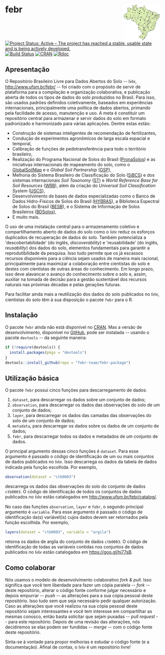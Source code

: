 # febr <img src="man/figures/logo.png" align="right" />

[![Project Status: Active – The project has reached a stable, usable state and is being actively developed.](http://www.repostatus.org/badges/latest/active.svg)](http://www.repostatus.org/#active)
[![Build Status](https://travis-ci.org/febr-team/febr-package.svg?branch=master)](https://travis-ci.org/febr-team/febr-package)
[![CRAN](https://www.r-pkg.org/badges/version/febr)](https://cran.r-project.org/package=febr)
[![Rdoc](http://www.rdocumentation.org/badges/version/febr)](http://www.rdocumentation.org/packages/febr)

## Apresentação

O Repositório Brasileiro Livre para Dados Abertos do Solo -- <font face="Comfortaa">febr</font>, http://www.ufsm.br/febr/ -- foi criado com o propósito de servir de plataforma para a compilação e organização colaborativa, e publicação aberta de todos os tipos de dados do solo produzidos no Brasil. Para isso, são usados padrões definidos coletivamente, baseados em experiências internacionais, principalmente uma política de dados abertos, primando pela facilidade de acesso, manutenção e uso. A meta é constituir um repositório central para armazenar e servir dados do solo em formato padronizado e harmonizado para várias aplicações. Dentre estas estão:

* Construção de sistemas inteligentes de recomendação de fertilizantes,
* Condução de experimentos agronômicos de larga escala espacial e temporal,
* Calibração de funções de pedotransferência para todo o território brasileiro,
* Realização do Programa Nacional de Solos do Brasil ([PronaSolos][pronasolos]) e as iniciativas internacionais de mapeamento do solo, como o [GlobalSoilMap][gsm] e o *Global Soil Partnership* ([GSP][gsp]),
* Melhoria do Sistema Brasileiro de Classificação do Solo ([SiBCS][sibcs]) e dos sistemas internacionais *Soil Taxonomy* ([ST][st]) e *World Reference Base for Soil Resources* ([WRB][wrb]), além da criação do *Universal Soil Classification System* ([USCS][uscs]),
* Desenvolvimento de bases de dados especializadas como o Banco de Dados Hidro-Físicos de Solos do Brasil ([HYBRAS][hybras]), a Biblioteca Espectral de Solos do Brasil ([BESB][besb]), e o Sistema de Informação de Solos Brasileiros ([BDSolos][sisb]),
* E muito mais.

[sisb]: https://www.bdsolos.cnptia.embrapa.br/consulta_publica.html
[uscs]: https://www.nrcs.usda.gov/wps/portal/nrcs/detail/soils/survey/class/?cid=nrcs142p2_053562
[wrb]: http://www.fao.org/soils-portal/soil-survey/soil-classification/world-reference-base/en/
[st]: https://www.nrcs.usda.gov/wps/portal/nrcs/main/soils/survey/class/taxonomy/
[sibcs]: https://www.embrapa.br/solos/sibcs
[gsp]: http://www.fao.org/global-soil-partnership/en/
[gsm]: http://www.globalsoilmap.net/
[pronasolos]: https://www.embrapa.br/busca-de-publicacoes/-/publicacao/1054924/programa-nacional-de-solos-do-brasil-pronasolos
[hybras]: http://www.cprm.gov.br/publique/Hidrologia/Hidrologia-de-Solos/Produtos-4601.html
[besb]: http://bibliotecaespectral.wixsite.com/esalq

O uso de uma instalação central para o armazenamento coletivo e compartilhamento aberto de dados do solo como o <font face="Comfortaa">febr</font> reduz os esforços duplicados de recuperação de dados do solo. Também potencializa a 'descobertabilidade' (do inglês, *discoverability*) e 'reusabilidade' (do inglês, *reusability*) dos dados do solo, elementos fundamentais para garantir a reprodutibilidade da pesquisa. Isso tudo permite que os já escassos recursos disponíveis para a ciência sejam usados de maneira mais racional, principalmente para maximizar a colaboração entre cientistas do solo e destes com cientistas de outras áreas do conhecimento. Em longo prazo, isso deve alavancar o avanço do conhecimento sobre o solo e, assim, auxiliar na tomada de decisão para a gestão sustentável dos recursos naturais nas próximas décadas e pelas gerações futuras.

Para facilitar ainda mais a reutilização dos dados do solo publicados no <font face="Comfortaa">febr</font>, cientistas do solo têm à sua disposição o pacote `febr` para o R.

## Instalação

O pacote `febr` ainda não está disponível no [CRAN][cran]. Mas a versão de desenvolvimento, disponível no [GitHub][github], pode ser instalada -- usando o pacote `devtools` -- da seguinte maneira:

[cran]: https://CRAN.R-project.org
[github]: https://github.com/febr-team/febr-package

```R
if (!require(devtools)) {
  install.packages(pkgs = "devtools")
}
devtools::install_github(repo = "febr-team/febr-package")
```

## Utilização básica

O pacote `febr` possui cinco funções para descarregamento de dados:

1. `dataset`, para descarregar os dados sobre um conjunto de dados;
2. `observation`, para descarregar os dados das observações do solo de um conjunto de dados;
3. `layer`, para descarregar os dados das camadas das observações do solo de um conjunto de dados;
4. `metadata`, para descarregar os dados sobre os dados de um conjunto de dados;
5. `febr`, para descarregar todos os dados e metadados de um conjunto de dados.

O principal argumento dessas cinco funções é `dataset`. Para esse argumento é passado o código de identificação de um ou mais conjuntos de dados publicados no <font face="Comfortaa">febr</font>. Isso descarrega os dados da tabela de dados indicada pela função escolhida. Por exemplo,

```R
observation(dataset = "ctb0003")
```

descarrega os dados das observações do solo do conjunto de dados `ctb0003`. O código de identificação de todos os conjuntos de dados publicados no <font face="Comfortaa">febr</font> estão catalogados em http://www.ufsm.br/febr/catalog/.

No caso das funções `observation`, `layer` e `febr`, o segundo principal argumento é `variable`. Para esse argumento é passado o código de identificação da(s) variável(is) cujos dados devem ser retornados pela função escolhida. Por exemplo,

```R
layers(dataset = "ctb0003", variable = "argila")
```

retorna os dados de argila do conjunto de dados `ctb0003`. O código de identificação de todas as variáveis contidas nos conjuntos de dados publicados no <font face="Comfortaa">febr</font> estão catalogados em https://goo.gl/hi77sB.

## Como colaborar

Nós usamos o modelo de desenvolvimento colaborativo *fork & pull*. Isso significa que você tem liberdade para fazer um cópia paralela -- *fork* -- deste repositório, alterar o código fonte conforme julgar necessário e depois empurrar -- *push* -- as alterações para a sua cópia pessoal deste repositório. Isso tudo sem que seja necessário pedir qualquer autorização. Caso as alterações que você realizou na sua cópia pessoal deste repositório sejam interessantes e você tem interesse em compartilhar as mesmas conosco, então basta solicitar que sejam puxadas -- *pull request* -- para este repositório. Depois de uma revisão das alterações, nós decidiremos se elas podem ser fundidas -- *merge* -- com o código fonte deste repositório.

Sinta-se à vontade para propor melhorias e estudar o código fonte (e a documentação). Afinal de contas, o <font face="Comfortaa">febr</font> é um repositório livre!
